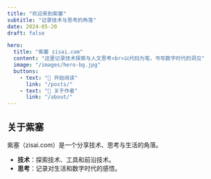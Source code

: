 ```yaml
---
title: "欢迎来到紫塞"
subtitle: "记录技术与思考的角落"
date: 2024-05-20
draft: false

hero:
  title: "紫塞 zisai.com"
  content: "这里记录技术探索与人文思考<br>以代码为笔，书写数字时代的洞见"
  image: "/images/hero-bg.jpg"
  buttons:
    - text: "📖 开始阅读"
      link: "/posts/"
    - text: "👤 关于作者"
      link: "/about/"
---
```

## 关于紫塞
紫塞（zisai.com）是一个分享技术、思考与生活的角落。  
- **技术**：探索技术、工具和前沿技术。  
- **思考**：记录对生活和数字时代的感悟。
